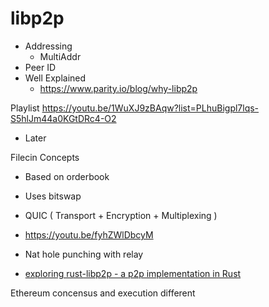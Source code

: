 # libp2p

- Addressing
    - MultiAddr
- Peer ID
- Well Explained
    - https://www.parity.io/blog/why-libp2p

Playlist
https://youtu.be/1WuXJ9zBAqw?list=PLhuBigpl7lqs-S5hlJm44a0KGtDRc4-O2
- Later

Filecin Concepts
- Based on orderbook
- Uses bitswap
- QUIC ( Transport + Encryption + Multiplexing ) 

- https://youtu.be/fyhZWlDbcyM
- Nat hole punching with relay

- [exploring rust-libp2p - a p2p implementation in Rust](https://youtu.be/bz4Y_HwyEqM)

Ethereum concensus and execution different